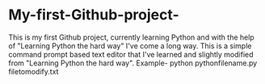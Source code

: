 # My-first-Github-project-
This is my first Github project, currently learning Python and with the help of "Learning Python the hard way" I've come a long way.
This is a simple command prompt based text editor that I've learned and slightly modified from "Learning Python the hard way".
Example- python pythonfilename.py filetomodify.txt
